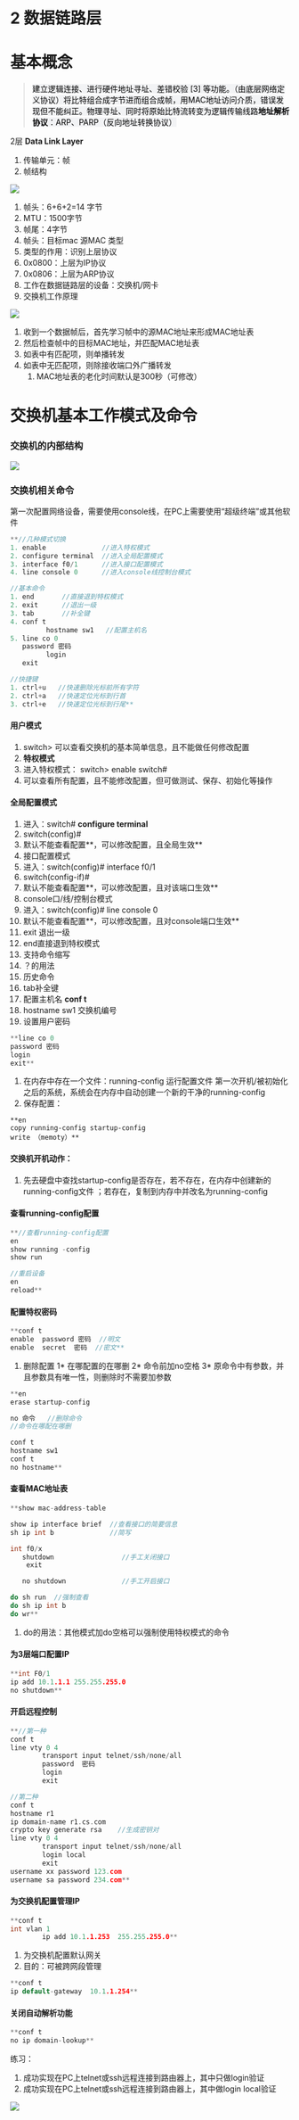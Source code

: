 # 2 数据链路层

# 基本概念

> <mark style="background-color: #F2F3F5">建立逻辑连接、进行硬件地址寻址、差错校验 [3] 等功能。（由底层网络定义协议）将比特组合成字节进而组合成帧，用MAC地址访问介质，错误发现但不能纠正。物理寻址、同时将原始比特流转变为逻辑传输线路</mark><mark style="background-color: #F2F3F5">**地址解析协议**</mark><mark style="background-color: #F2F3F5">：ARP、PARP（反向地址转换协议）</mark>


2层 **Data Link Layer**

1. 传输单元：帧
2. 帧结构

![](assets/KVyFboBBTojBCRxczO6cyJU9nme.png)

1. 帧头：6+6+2=14 字节
2. MTU：1500字节
3. 帧尾：4字节
4. 帧头：目标mac 源MAC 类型
5. 类型的作用：识别上层协议
6. 0x0800：上层为IP协议
7. 0x0806：上层为ARP协议
8. 工作在数据链路层的设备：交换机/网卡
9. 交换机工作原理

![](assets/Z7bmb8JUWouBKWxZ2vXcw0ANndh.png)

1. 收到一个数据帧后，首先学习帧中的源MAC地址来形成MAC地址表
2. 然后检查帧中的目标MAC地址，并匹配MAC地址表
3. 如表中有匹配项，则单播转发
4. 如表中无匹配项，则除接收端口外广播转发
    1. MAC地址表的老化时间默认是300秒（可修改）

# 交换机基本工作模式及命令

### 交换机的内部结构

![](assets/JBArb9c3MosMnZxCHTuclZMRndc.png)

### 交换机相关命令

第一次配置网络设备，需要使用console线，在PC上需要使用“超级终端”或其他软件


```C
**//几种模式切换
1. enable              //进入特权模式
2. configure terminal  //进入全局配置模式
3. interface f0/1      //进入接口配置模式
4. line console 0      //进入console线控制台模式

//基本命令
1. end       //直接退到特权模式
2. exit      //退出一级
3. tab       //补全键
4. conf t 
         hostname sw1   //配置主机名
5. line co 0
   password 密码
         login 
   exit 

//快捷键
1. ctrl+u   //快速删除光标前所有字符
2. ctrl+a   //快速定位光标到行首
3. ctrl+e   //快速定位光标到行尾**
```

#### **用户模式**

1. switch> 可以查看交换机的基本简单信息，且不能做任何修改配置
2. **特权模式**
3. 进入特权模式： switch> enable
switch#
4. 可以查看所有配置，且不能修改配置，但可做测试、保存、初始化等操作

#### **全局配置模式**

1. 进入：switch# **configure terminal**
2. switch(config)#
3. 默认不能查看配置**，可以修改配置，且全局生效**
4. 接口配置模式
5. 进入：switch(config)# interface f0/1
6. switch(config-if)#
7. 默认不能查看配置**，可以修改配置，且对该端口生效**
8. console口/线/控制台模式
9. 进入：switch(config)# line console 0
10. 默认不能查看配置**，可以修改配置，且对console端口生效**
11. exit 退出一级
12. end直接退到特权模式
13. 支持命令缩写
14. ？的用法
15. 历史命令
16. tab补全键
17. 配置主机名
**conf t**
18. hostname sw1 交换机编号
19. 设置用户密码


```C++
**line co 0
password 密码
login
exit**
```

1. 在内存中存在一个文件：running-config 运行配置文件
第一次开机/被初始化之后的系统，系统会在内存中自动创建一个新的干净的running-config
2. 保存配置：


```
**en 
copy running-config startup-config
write （memoty）**
```

#### 交换机开机动作：

1. 先去硬盘中查找startup-config是否存在，若不存在，在内存中创建新的running-config文件 ；若存在，复制到内存中并改名为running-config
#### 查看running-config配置


```C
**//查看running-config配置
en
show running -config 
show run

//重启设备
en
reload**
```

#### 配置特权密码


```C
**conf t
enable  password 密码  //明文
enable  secret  密码  //密文**
```

1. 删除配置
1* 在哪配置的在哪删
2* 命令前加no空格
3* 原命令中有参数，并且参数具有唯一性，则删除时不需要加参数


```C
**en
erase startup-config  

no 命令   //删除命令
//命令在哪配在哪删

conf t 
hostname sw1
conf t
no hostname**
```

#### 查看MAC地址表


```C
**show mac-address-table   

show ip interface brief  //查看接口的简要信息
sh ip int b              //简写

int f0/x   
   shutdown                 //手工关闭接口
    exit 

   no shutdown              //手工开启接口

do sh run  //强制查看
do sh ip int b
do wr**
```

1. do的用法：其他模式加do空格可以强制使用特权模式的命令

#### 为3层端口配置IP


```C++
**int F0/1
ip add 10.1.1.1 255.255.255.0
no shutdown**
```

#### 开启远程控制


```C++
**//第一种
conf t
line vty 0 4
        transport input telnet/ssh/none/all
        password  密码
        login 
        exit

//第二种
conf t
hostname r1
ip domain-name r1.cs.com
crypto key generate rsa    //生成密钥对
line vty 0 4
        transport input telnet/ssh/none/all
        login local
        exit
username xx password 123.com
username sa password 234.com**
```

#### 为交换机配置管理IP


```C++
**conf t
int vlan 1
        ip add 10.1.1.253  255.255.255.0**
```

1. 为交换机配置默认网关
2. 目的：可被跨网段管理


```C++
**conf t 
ip default-gateway  10.1.1.254**
```

#### 关闭自动解析功能


```C++
**conf t
no ip domain-lookup**
```

练习：

1. 成功实现在PC上telnet或ssh远程连接到路由器上，其中只做login验证
2. 成功实现在PC上telnet或ssh远程连接到路由器上，其中做login local验证

![](assets/JcDPbD5UUoc5KnxIT8RcnjSFnZf.png)


